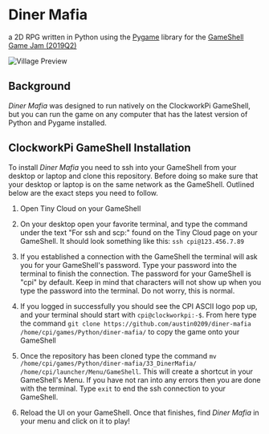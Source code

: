 # Diner Mafia

a 2D RPG written in Python using the [Pygame](https://www.pygame.org/wiki/about) library for the [GameShell Game Jam (2019Q2)](https://itch.io/jam/gameshell-19q2)

![Village Preview](https://user-images.githubusercontent.com/43303199/60416017-6c919c00-9ba2-11e9-96c0-0d37d28611da.gif)

## Background

*Diner Mafia* was designed to run natively on the ClockworkPi GameShell, but you can run the game on any computer that has the latest version of Python and Pygame installed.

## ClockworkPi GameShell Installation

To install *Diner Mafia* you need to ssh into your GameShell from your desktop or laptop and clone this repository. Before doing so make sure that your desktop or laptop is on the same network as the GameShell. Outlined below are the exact steps you need to follow.

1. Open Tiny Cloud on your GameShell

2. On your desktop open your favorite terminal, and type the command under the text "For ssh and scp:" found on the Tiny Cloud page on your GameShell. It should look something like this: `ssh cpi@123.456.7.89`

3. If you established a connection with the GameShell the terminal will ask you for your GameShell's password. Type your password into the terminal to finish the connection. The password for your GameShell is "cpi" by default. Keep in mind that characters will not show up when you type the password into the terminal. Do not worry, this is normal.

4. If you logged in successfully you should see the CPI ASCII logo pop up, and your terminal should start with `cpi@clockworkpi:-$`. From here type the command `git clone https://github.com/austin0209/diner-mafia /home/cpi/games/Python/diner-mafia/` to copy the game onto your GameShell

5. Once the repository has been cloned type the command `mv /home/cpi/games/Python/diner-mafia/33_DinerMafia/ /home/cpi/launcher/Menu/GameShell`. This will create a shortcut in your GameShell's Menu. If you have not ran into any errors then you are done with the terminal. Type `exit` to end the ssh connection to your GameShell.

6. Reload the UI on your GameShell. Once that finishes, find *Diner Mafia* in your menu and click on it to play!
